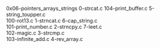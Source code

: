 0x06-pointers_arrays_strings
0-strcat.c          104-print_buffer.c  5-string_toupper.c  
100-rot13.c         1-strncat.c         6-cap_string.c      
101-print_number.c  2-strncpy.c         7-leet.c            
102-magic.c         3-strcmp.c          
103-infinite_add.c  4-rev_array.c       

